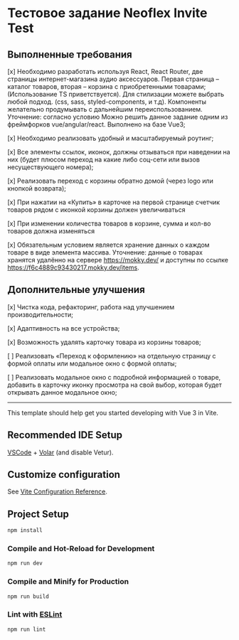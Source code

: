 # Тестовое задание Neoflex Invite Test

## Выполненные требования

[x] Необходимо разработать используя React, React Router, две страницы интернет-магазина аудио аксессуаров. Первая страница – каталог товаров, вторая – корзина с приобретенными товарами; (Использование TS приветствуется). Для стилизации можете выбрать любой подход. (css, sass, styled-components, и т.д). Компоненты желательно продумывать с дальнейшим переиспользованием. Уточнение: согласно условию Можно решить данное задание одним из фреймфорков vue/angular/react. Выполнено на базе Vue3; 

[x] Необходимо реализовать удобный и масштабируемый роутинг;

[x] Все элементы ссылок, иконок, должны отзываться при наведении на них (будет плюсом переход на какие либо соц-сети или вызов несуществующего номера);

[x] Реализовать переход с корзины обратно домой (через logo или кнопкой возврата);

[x] При нажатии на «Купить» в карточке на первой странице счетчик товаров рядом с иконкой корзины должен увеличиваться

[x] При изменении количества товаров в корзине, сумма и кол-во товаров должна изменяться

[x] Обязательным условием является хранение данных о каждом товаре в виде элемента массива. Уточнение: данные о товарах хранятся удалённо на сервере https://mokky.dev/ и доступны по ссылке https://f6c4889c93430217.mokky.dev/items. 

## Дополнительные улучшения

[x] Чистка кода, рефакторинг, работа над улучшением производительности;

[x] Адаптивность на все устройства;

[x] Возможность удалять карточку товара из корзины товаров;

[ ] Реализовать «Переход к оформлению» на отдельную страницу с формой оплаты или модальное окно с формой оплаты;

[ ] Реализовать модальное окно с подробной информацией о товаре, добавить в карточку иконку просмотра на свой выбор, которая будет открывать данное модальное окно;

---

This template should help get you started developing with Vue 3 in Vite.

## Recommended IDE Setup

[VSCode](https://code.visualstudio.com/) + [Volar](https://marketplace.visualstudio.com/items?itemName=Vue.volar) (and disable Vetur).

## Customize configuration

See [Vite Configuration Reference](https://vite.dev/config/).

## Project Setup

```sh
npm install
```

### Compile and Hot-Reload for Development

```sh
npm run dev
```

### Compile and Minify for Production

```sh
npm run build
```

### Lint with [ESLint](https://eslint.org/)

```sh
npm run lint
```
